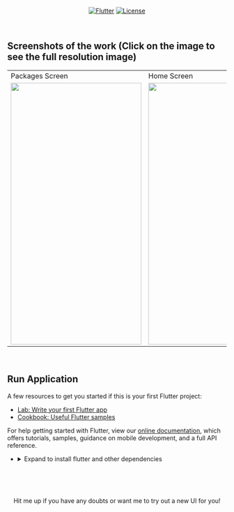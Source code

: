 <p align="center">
<a href=""><img title="Flutter" src="https://img.shields.io/badge/Flutter-2-blue?style=for-the-badge&logo=flutter"></a>
<a href=""><img title="License" src="https://img.shields.io/badge/License-Open Source-brightgreen?style=for-the-badge&logo="></a>
</p>

<br>

## Screenshots of the work (Click on the image to see the full resolution image)
<table>
  <tr>
    <td>Packages Screen</td>
     <td>Home Screen</td>
     <td>History ScreenScreen</td>
  </tr>
  <tr>
    <td><img src="https://github.com/Vignesh0404/Flutter-UI-Kit/blob/main/send-fax/ouput/3.jpeg" width=300 height=600></td>
    <td><img src="https://github.com/Vignesh0404/Flutter-UI-Kit/blob/main/send-fax/ouput/2.jpeg" width=270 height=600></td>
    <td><img src="https://github.com/Vignesh0404/Flutter-UI-Kit/blob/main/send-fax/ouput/1.jpeg" width=270 height=600></td>
  </tr>
 </table>
 <br>
 
 
 ## Run Application
 
A few resources to get you started if this is your first Flutter project:

- [Lab: Write your first Flutter app](https://flutter.dev/docs/get-started/codelab)
- [Cookbook: Useful Flutter samples](https://flutter.dev/docs/cookbook)

For help getting started with Flutter, view our
[online documentation](https://flutter.dev/docs), which offers tutorials,
samples, guidance on mobile development, and a full API reference.

<ul><li><details>
<summary>Expand to install flutter and other dependencies</b></summary>
<li>Follow this to install <strong><a href="https://flutter.dev/docs/get-started/install">Flutter</a></strong></li>
</ul></li></ul></details></li></ul>
<br>
<br><br>
<p align="center">
  Hit me up if you have any doubts or want me to try out a new UI for you!
</p>

